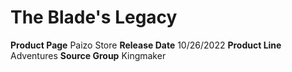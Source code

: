 ﻿---
id: '181'
name: The Blade's Legacy
rarity: Common
rus_type_level: null
source: null
trait: null
type: Source

---
# The Blade's Legacy

**Product Page** Paizo Store
**Release Date** 10/26/2022
**Product Line** Adventures
**Source Group** Kingmaker